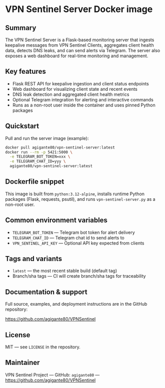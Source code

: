 # VPN Sentinel Server Docker image

Summary
-------
The VPN Sentinel Server is a Flask-based monitoring server that ingests keepalive messages from VPN Sentinel Clients, aggregates client health data, detects DNS leaks, and can send alerts via Telegram. The server also exposes a web dashboard for real-time monitoring and management.

Key features
------------
- Flask REST API for keepalive ingestion and client status endpoints
- Web dashboard for visualizing client state and recent events
- DNS leak detection and aggregated client health metrics
- Optional Telegram integration for alerting and interactive commands
- Runs as a non-root user inside the container and uses pinned Python packages

Quickstart
----------
Pull and run the server image (example):

```bash
docker pull agigante80/vpn-sentinel-server:latest
docker run --rm -p 5421:5000 \
  -e TELEGRAM_BOT_TOKEN=xxx \
  -e TELEGRAM_CHAT_ID=yyy \
  agigante80/vpn-sentinel-server:latest
```

Dockerfile snippet
------------------
This image is built from `python:3.12-alpine`, installs runtime Python packages (Flask, requests, psutil), and runs `vpn-sentinel-server.py` as a non-root user.

Common environment variables
----------------------------
- `TELEGRAM_BOT_TOKEN` — Telegram bot token for alert delivery
- `TELEGRAM_CHAT_ID` — Telegram chat id to send alerts to
- `VPN_SENTINEL_API_KEY` — Optional API key expected from clients

Tags and variants
-----------------
- `latest` — the most recent stable build (default tag)
- Branch/sha tags — CI will create branch/sha tags for traceability

Documentation & support
-----------------------
Full source, examples, and deployment instructions are in the GitHub repository:

https://github.com/agigante80/VPNSentinel

License
-------
MIT — see `LICENSE` in the repository.

Maintainer
----------
VPN Sentinel Project — GitHub: `agigante80` — https://github.com/agigante80/VPNSentinel
